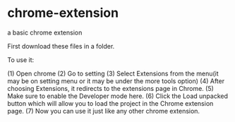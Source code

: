 # chrome-extension
a basic chrome extension

First download these files in a folder.

To use it:

(1) Open chrome
(2) Go to setting
(3) Select Extensions from the menu(it may be on setting menu or it may be under the more tools option)
(4) After choosing Extensions, it redirects to the extensions page in Chrome. 
(5) Make sure to enable the Developer mode here.
(6) Click the Load unpacked button which will allow you to load the project in the Chrome extension page.
(7) Now you can use it just like any other chrome extension.
